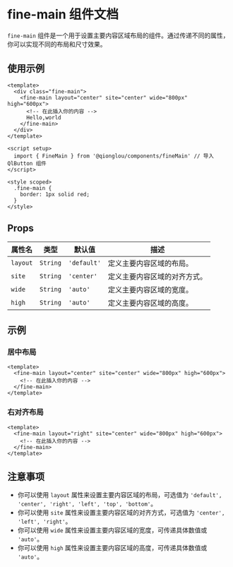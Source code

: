 # fine-main 组件文档

`fine-main` 组件是一个用于设置主要内容区域布局的组件。通过传递不同的属性，你可以实现不同的布局和尺寸效果。

## 使用示例

```vue
<template>
  <div class="fine-main">
    <fine-main layout="center" site="center" wide="800px" high="600px">
      <!-- 在此插入你的内容 -->
      Hello,world
    </fine-main>
  </div>
</template>

<script setup>
  import { FineMain } from '@qionglou/components/fineMain' // 导入 QlButton 组件
</script>

<style scoped>
  .fine-main {
    border: 1px solid red;
  }
</style>
```

## Props

| 属性名   | 类型     | 默认值      | 描述                         |
| -------- | -------- | ----------- | ---------------------------- |
| `layout` | `String` | `'default'` | 定义主要内容区域的布局。     |
| `site`   | `String` | `'center'`  | 定义主要内容区域的对齐方式。 |
| `wide`   | `String` | `'auto'`    | 定义主要内容区域的宽度。     |
| `high`   | `String` | `'auto'`    | 定义主要内容区域的高度。     |

## 示例

### 居中布局

```vue
<template>
  <fine-main layout="center" site="center" wide="800px" high="600px">
    <!-- 在此插入你的内容 -->
  </fine-main>
</template>
```

### 右对齐布局

```vue
<template>
  <fine-main layout="right" site="center" wide="800px" high="600px">
    <!-- 在此插入你的内容 -->
  </fine-main>
</template>
```

## 注意事项

- 你可以使用 `layout` 属性来设置主要内容区域的布局，可选值为 `'default', 'center', 'right', 'left', 'top', 'bottom'`。
- 你可以使用 `site` 属性来设置主要内容区域的对齐方式，可选值为 `'center', 'left', 'right'`。
- 你可以使用 `wide` 属性来设置主要内容区域的宽度，可传递具体数值或 `'auto'`。
- 你可以使用 `high` 属性来设置主要内容区域的高度，可传递具体数值或 `'auto'`。

```

```
